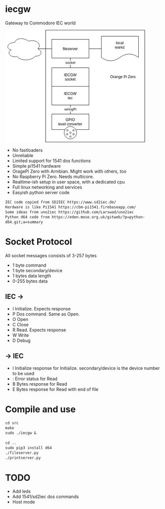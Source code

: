 # iecgw
Gateway to Commodore IEC world

![Img](img/iecgw.png)

 * No fastloaders
 * Unreliable
 * Limited support for 1541 dos functions
 * Simple pi1541 hardware
 * OragePi Zero with Armbian. Might work with others, too
 * No Raspberry Pi Zero. Needs multicore.
 * Realtime-ish setup in user space, with a dedicated cpu
 * Full linux networking and services
 * Easyish python server code

```
IEC code copied from SD2IEC https://www.sd2iec.de/
Hardware is like Pi1541 https://cbm-pi1541.firebaseapp.com/
Some ideas from uno2iec https://github.com/Larswad/uno2iec
Python d64 code from https://eden.mose.org.uk/gitweb/?p=python-d64.git;a=summary
```

# Socket Protocol

All socket messages consists of 3-257 bytes
 * 1 byte command
 * 1 byte secondary/device
 * 1 bytes data length
 * 0-255 bytes data

## IEC ->
 * I Initialize.
    Expects response
 * P Dos command. Same as Open.
 * O Open
 * C Close
 * R Read.
  Expects response
 * W Write
 * D Debug

## -> IEC
 * I Initialize response for Initialize.
    secondary/device is the device number to be used
 * : Error status for Read
 * B Bytes response for Read
 * E Bytes response for Read with end of file

# Compile and use
```
cd src
make
sudo ./iecgw &

cd ..
sudo pip3 install d64
./fileserver.py
./printserver.py
```

# TODO
 * Add leds
 * Add 1541/sd2iec dos commands
 * Host mode

